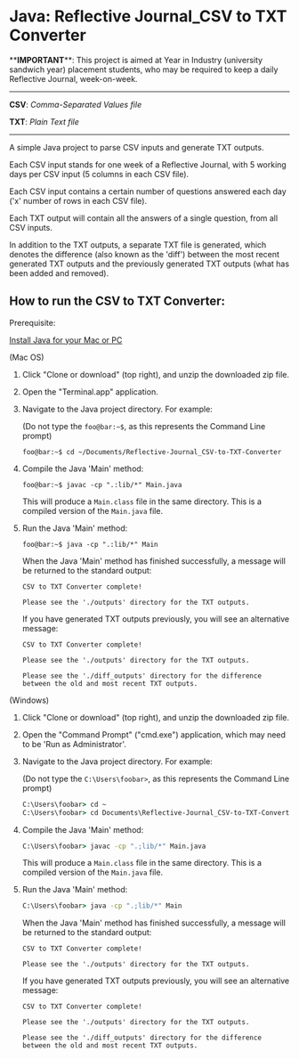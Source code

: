 # Java: Reflective Journal_CSV to TXT Converter

\*\***IMPORTANT**\*\*: This project is aimed at Year in Industry (university sandwich year) placement students, who may be required to keep a daily Reflective Journal, week-on-week.

---

**CSV**: *Comma-Separated Values file*

**TXT**: *Plain Text file*

---

A simple Java project to parse CSV inputs and generate TXT outputs.
 
Each CSV input stands for one week of a Reflective Journal, with 5 working days per CSV input (5 columns in each CSV file).

Each CSV input contains a certain number of questions answered each day ('x' number of rows in each CSV file).
 
Each TXT output will contain all the answers of a single question, from all CSV inputs.
 
In addition to the TXT outputs, a separate TXT file is generated, which denotes the difference (also known as the 'diff') between the most recent generated TXT outputs and the previously generated TXT outputs (what has been added and removed).

## How to run the CSV to TXT Converter:

Prerequisite:

[Install Java for your Mac or PC](https://java.com/en/download/help/download_options.xml)

(Mac OS)

1. Click "Clone or download" (top right), and unzip the downloaded zip file.

2. Open the "Terminal.app" application.

3. Navigate to the Java project directory. For example:

    (Do not type the `foo@bar:~$`, as this represents the Command Line prompt)

    ```console
    foo@bar:~$ cd ~/Documents/Reflective-Journal_CSV-to-TXT-Converter
    ```

4. Compile the Java 'Main' method:

    ```console
    foo@bar:~$ javac -cp ".:lib/*" Main.java
    ```

    This will produce a `Main.class` file in the same directory. This is a compiled version of the `Main.java` file.

5. Run the Java 'Main' method:

    ```console
    foo@bar:~$ java -cp ".:lib/*" Main
    ```
    
    When the Java 'Main' method has finished successfully, a message will be returned to the standard output:
    
    ```console
    CSV to TXT Converter complete!
    
    Please see the './outputs' directory for the TXT outputs.
    ```
    
    If you have generated TXT outputs previously, you will see an alternative message:
    
    ```console
    CSV to TXT Converter complete!
    
    Please see the './outputs' directory for the TXT outputs.
    
    Please see the './diff_outputs' directory for the difference between the old and most recent TXT outputs.
    ```

(Windows)

1. Click "Clone or download" (top right), and unzip the downloaded zip file.

2. Open the "Command Prompt" ("cmd.exe") application, which may need to be 'Run as Administrator'.

3. Navigate to the Java project directory. For example:

    (Do not type the `C:\Users\foobar>`, as this represents the Command Line prompt)

    ```bat
    C:\Users\foobar> cd ~
    C:\Users\foobar> cd Documents\Reflective-Journal_CSV-to-TXT-Converter
    ```

4. Compile the Java 'Main' method:

    ```bat
    C:\Users\foobar> javac -cp ".;lib/*" Main.java
    ```

    This will produce a `Main.class` file in the same directory. This is a compiled version of the `Main.java` file.

5. Run the Java 'Main' method:

    ```bat
    C:\Users\foobar> java -cp ".;lib/*" Main
    ```
    
    When the Java 'Main' method has finished successfully, a message will be returned to the standard output:
    
    ```console
    CSV to TXT Converter complete!
    
    Please see the './outputs' directory for the TXT outputs.
    ```
    
    If you have generated TXT outputs previously, you will see an alternative message:
    
    ```console
    CSV to TXT Converter complete!
    
    Please see the './outputs' directory for the TXT outputs.
    
    Please see the './diff_outputs' directory for the difference between the old and most recent TXT outputs.
    ```

